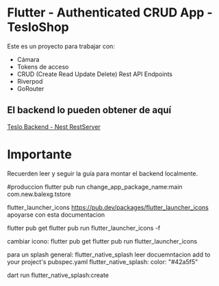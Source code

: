 # Flutter - Authenticated CRUD App - TesloShop

Este es un proyecto para trabajar con:

* Cámara
* Tokens de acceso
* CRUD (Create Read Update Delete) Rest API Endpoints
* Riverpod
* GoRouter


## El backend lo pueden obtener de aquí

[Teslo Backend - Nest RestServer](https://hub.docker.com/repository/docker/klerith/flutter-backend-teslo-shop/general)

# Importante
Recuerden leer y seguir la guía para montar el backend localmente.

#produccion
flutter pub run change_app_package_name:main com.new.balexg.tstore

flutter_launcher_icons
https://pub.dev/packages/flutter_launcher_icons
apoyarse con esta documentacion

flutter pub get
flutter pub run flutter_launcher_icons -f <your config file name here>

cambiar icono:
flutter pub get
flutter pub run flutter_launcher_icons
 
para un splash general:
flutter_native_splash
leer docuemntacion 
add to your project's pubspec.yaml
flutter_native_splash:
color: "#42a5f5"

dart run flutter_native_splash:create